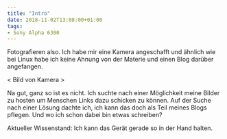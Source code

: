```yaml
---
title: "Intro"
date: 2018-11-02T13:08:00+01:00
tags:
- Sony Alpha 6300
---
```


Fotografieren also. Ich habe mir eine Kamera angeschafft und ähnlich wie bei
Linux habe ich keine Ahnung von der Materie und einen Blog darüber
angefangen.

< Bild von Kamera >

Na gut, ganz so ist es nicht. Ich suchte nach einer Möglichkeit meine Bilder
zu hosten um Menschen Links dazu schicken zu können. Auf der Suche nach einer
Lösung dachte ich, ich kann das doch als Teil meines Blogs pflegen. Und wo
ich schon dabei bin etwas schreiben?

Aktueller Wissenstand: Ich kann das Gerät gerade so in der Hand halten.
